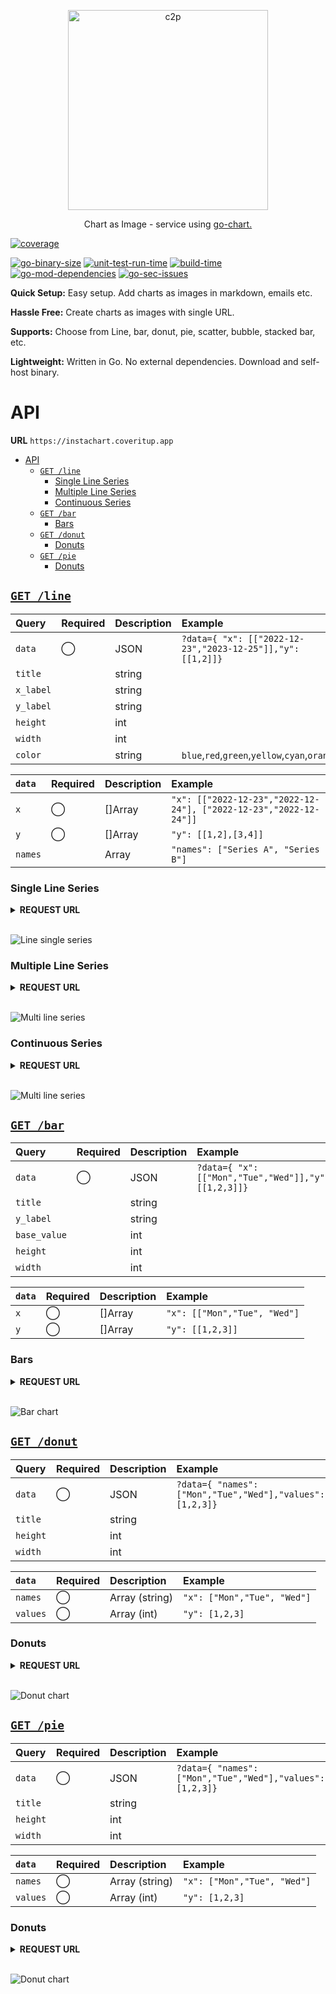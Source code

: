 <p align="center">
  <a href="https://github.com/kevincobain2000/instachart">
    <img alt="c2p" src="https://imgur.com/HC5FB7O.png" width="320">
  </a>
</p>
<p align="center">
  Chart as Image - service using <a href="https://github.com/wcharczuk/go-chart" target="_blank">go-chart.</a>
</p>

[![coverage](https://coveritup.app/embed/kevincobain2000/instachart?branch=master&type=coverage)](https://coveritup.app/kevincobain2000/instachart)

[![go-binary-size](https://coveritup.app/embed/kevincobain2000/instachart?branch=master&type=go-binary-size&color=pink)](https://coveritup.app/kevincobain2000/instachart)
[![unit-test-run-time](https://coveritup.app/embed/kevincobain2000/instachart?branch=master&type=unit-test-run-time)](https://coveritup.app/kevincobain2000/instachart)
[![build-time](https://coveritup.app/embed/kevincobain2000/instachart?branch=master&type=build-time&color=lightblue)](https://coveritup.app/kevincobain2000/instachart)
[![go-mod-dependencies](https://coveritup.app/embed/kevincobain2000/instachart?branch=master&type=go-mod-dependencies&color=indigo)](https://coveritup.app/kevincobain2000/instachart)
[![go-sec-issues](https://coveritup.app/embed/kevincobain2000/instachart?branch=master&type=go-sec-issues&color=green)](https://coveritup.app/kevincobain2000/instachart)

**Quick Setup:** Easy setup. Add charts as images in markdown, emails etc.

**Hassle Free:** Create charts as images with single URL.

**Supports:** Choose from Line, bar, donut, pie, scatter, bubble, stacked bar, etc.

**Lightweight:** Written in Go. No external dependencies. Download and self-host binary.


# API

**URL** `https://instachart.coveritup.app`

- [API](#api)
  - [`GET /line`](#get-line)
    - [Single Line Series](#single-line-series)
    - [Multiple Line Series](#multiple-line-series)
    - [Continuous Series](#continuous-series)
  - [`GET /bar`](#get-bar)
    - [Bars](#bars)
  - [`GET /donut`](#get-donut)
    - [Donuts](#donuts)
  - [`GET /pie`](#get-pie)
    - [Donuts](#donuts-1)


## [`GET /line`](https://instachart.coveritup.app/line?title=Single+Line+series&x_label=dates&y_label=amount&data={%20%22x%22:%20[[%222022-12-23%22,%222022-12-24%22,%222023-12-25%22]],%20%22y%22:%20[[1,2,3]]%20})

| Query     | Required | Description | Example                                                    |
| :-------- | :------- | :---------- | :--------------------------------------------------------- |
| `data`    | ◯        | JSON        | `?data={ "x": [["2022-12-23","2023-12-25"]],"y": [[1,2]]}` |
| `title`   |          | string      |                                                            |
| `x_label` |          | string      |                                                            |
| `y_label` |          | string      |                                                            |
| `height`  |          | int         |                                                            |
| `width`   |          | int         |                                                            |
| `color`   |          | string      | `blue`,`red`,`green`,`yellow`,`cyan`,`orange`              |


| `data`  | Required | Description | Example                                                           |
| :------ | :------- | :---------- | :---------------------------------------------------------------- |
| `x`     | ◯        | []Array     | `"x": [["2022-12-23","2022-12-24"], ["2022-12-23","2022-12-24"]]` |
| `y`     | ◯        | []Array     | `"y": [[1,2],[3,4]]`                                              |
| `names` |          | Array       | `"names": ["Series A", "Series B"]`                               |

### Single Line Series

<details>
 <summary><b>REQUEST URL</b></summary>

```sh
https://instachart.coveritup.app/line?title=Single+Line+Series&x_label=dates&y_label=amount&data={
    "x": [["2022-12-23","2022-12-24","2023-12-25"]],
    "y": [[1,2,3]]
}
```
</details>

<br>

![Line single series](https://instachart.coveritup.app/line?title=Single+Line+Series&x_label=dates&y_label=amount&data={%20%22x%22:%20[[%222022-12-23%22,%222022-12-24%22,%222023-12-25%22]],%20%22y%22:%20[[1,2,3]],%20%22names%22:%20[%22Series%20A%22]%20})

### Multiple Line Series

<details>
 <summary><b>REQUEST URL</b></summary>

```sh
https://instachart.coveritup.app/line?title=Multi+Line+Series&x_label=dates&y_label=amount&data={
    "x": [["2022-12-23","2022-12-24","2023-12-25"], ["2022-12-23","2022-12-28","2023-12-30"]],
    "y": [[1,2,3], [1,5,10]],
    "names": ["Series A", "Series B"]
}
```
</details>

<br>

![Multi line series](https://instachart.coveritup.app/line?title=Multi+Line+Series&x_label=dates&y_label=amount&data={%20%22x%22:%20[[%222022-12-23%22,%222022-12-24%22,%222023-12-25%22],%20[%222022-12-23%22,%222022-12-28%22,%222023-12-30%22]],%20%22y%22:%20[[1,2,3],%20[1,5,10]],%20%22names%22:%20[%22Series%20A%22,%20%22Series%20B%22]%20})


### Continuous Series

<details>
 <summary><b>REQUEST URL</b></summary>

```sh
https://instachart.coveritup.app/line?title=Continuous+Series&x_label=No+of+people&y_label=amount&data={
    "x": [["10","20","30"], ["10","20","30"], ["10","20","30"]],
    "y": [[1,2,3], [10,20,30], [6,3,9]],
    "names": ["Series A", "Series B", "Series C"]
}
```

</details>

<br>

![Multi line series](https://instachart.coveritup.app/line?title=Continuous+Series&x_label=No+of+people&y_label=amount&data={%20"x":%20[["10","20","30"],%20["10","20","30"],%20["10","20","30"]],%20"y":%20[[1,2,3],%20[10,20,30],%20[6,3,9]]%20})



## [`GET /bar`](https://instachart.coveritup.app/bar?title=Bar+Chart&y_label=Sleeping+hours&data={%20%22x%22:%20[%22Monday%22,%20%22Friday%22,%20%22Sunday%22],%20%22y%22:%20[8,%202%20,14]%20})



| Query        | Required | Description | Example                                              |
| :----------- | :------- | :---------- | :--------------------------------------------------- |
| `data`       | ◯        | JSON        | `?data={ "x": [["Mon","Tue","Wed"]],"y": [[1,2,3]]}` |
| `title`      |          | string      |                                                      |
| `y_label`    |          | string      |                                                      |
| `base_value` |          | int         |                                                      |
| `height`     |          | int         |                                                      |
| `width`      |          | int         |                                                      |


| `data` | Required | Description | Example                      |
| :----- | :------- | :---------- | :--------------------------- |
| `x`    | ◯        | []Array     | `"x": [["Mon","Tue", "Wed"]` |
| `y`    | ◯        | []Array     | `"y": [[1,2,3]]`             |


### Bars

<details>
 <summary><b>REQUEST URL</b></summary>

```sh
https://instachart.coveritup.app/bar?title=Bar+Chart&y_label=Sleeping+hours&data={
    "x": ["Monday", "Friday", "Sunday"],
    "y": [8, 2 ,14]
}
```

</details>

<br>

![Bar chart](https://instachart.coveritup.app/bar?title=Bar+Chart&y_label=Sleeping+hours&data={%20%22x%22:%20[%22Mon%22,%20%22Tue%22,%20%22Wed%22,%20%22Thu%22,%20%22Fri%22,%20%22Sat%22,%20%22Sunday%22],%20%22y%22:%20[2,%203,%206%20,14,%2020,%2021,%2040]%20})

## [`GET /donut`](https://instachart.coveritup.app/donut?title=Donut+Chart&data={%20"names":%20["Monday",%20"Friday",%20"Saturday",%20"Sunday"],%20"values":%20[4,%206%20,7,%209]%20})


| Query    | Required | Description | Example                                                   |
| :------- | :------- | :---------- | :-------------------------------------------------------- |
| `data`   | ◯        | JSON        | `?data={ "names": ["Mon","Tue","Wed"],"values": [1,2,3]}` |
| `title`  |          | string      |                                                           |
| `height` |          | int         |                                                           |
| `width`  |          | int         |                                                           |


| `data`   | Required | Description    | Example                     |
| :------- | :------- | :------------- | :-------------------------- |
| `names`  | ◯        | Array (string) | `"x": ["Mon","Tue", "Wed"]` |
| `values` | ◯        | Array (int)    | `"y": [1,2,3]`              |


### Donuts

<details>
 <summary><b>REQUEST URL</b></summary>

```sh
https://instachart.coveritup.app/donut?title=Donut+Chart&data={
    "names": ["Monday", "Friday", "Saturday", "Sunday"],
    "values": [4, 6 ,7, 9]
}
```

</details>

<br>

![Donut chart](https://instachart.coveritup.app/donut?title=Donut+Chart&width=512&data={%20"names":%20["Monday",%20"Friday",%20"Saturday",%20"Sunday"],%20"values":%20[4,%206%20,7,%209]%20})


## [`GET /pie`](https://instachart.coveritup.app/pie?title=Pie+Chart&data={%20"names":%20["Monday",%20"Friday",%20"Saturday",%20"Sunday"],%20"values":%20[4,%206%20,7,%209]%20})


| Query    | Required | Description | Example                                                   |
| :------- | :------- | :---------- | :-------------------------------------------------------- |
| `data`   | ◯        | JSON        | `?data={ "names": ["Mon","Tue","Wed"],"values": [1,2,3]}` |
| `title`  |          | string      |                                                           |
| `height` |          | int         |                                                           |
| `width`  |          | int         |                                                           |


| `data`   | Required | Description    | Example                     |
| :------- | :------- | :------------- | :-------------------------- |
| `names`  | ◯        | Array (string) | `"x": ["Mon","Tue", "Wed"]` |
| `values` | ◯        | Array (int)    | `"y": [1,2,3]`              |


### Donuts

<details>
 <summary><b>REQUEST URL</b></summary>

```sh
https://instachart.coveritup.app/pie?title=Pie+Chart&data={
    "names": ["Monday", "Friday", "Saturday", "Sunday"],
    "values": [4, 6 ,7, 9]
}
```

</details>

<br>

![Donut chart](https://instachart.coveritup.app/pie?title=Pie+Chart&width=512&data={%20"names":%20["Monday",%20"Friday",%20"Saturday",%20"Sunday"],%20"values":%20[4,%206%20,7,%209]%20})

